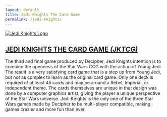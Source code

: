 ```yaml
---
layout: default
title: Jedi Knights The Card Game
permalink: /jedi-knights/
---
```



[![Jedi Knights Logo](https://res.starwarsccg.org/jediknights/jediknights2001_empire.png)](https://www.starwarsccg.org/jedi-knights/)

## [JEDI KNIGHTS THE CARD GAME *(JKTCG)*](https://www.starwarsccg.org/jedi-knights/)

The third and final game produced by Decipher, Jedi Knights intention is to combine the openness of the Star Wars CCG with the action of Young Jedi. The result is a very satisfying card game that is a step up from Young Jedi, but not as complex to learn as the original card game. Only one deck is required of at least 45 cards and may be around a Rebel, Imperial, or Independent theme. The cards themselves are unique in that design was done by a computer graphics artist, giving the player a unique perspective of the Star Wars universe. Jedi Knights is the only one of the three Star Wars games made by Decipher to be multi-player compatible, making games crazier and more fun than ever.

